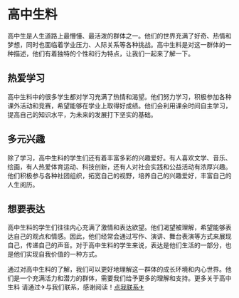 # 高中生料

高中生是人生道路上最懵懂、最活泼的群体之一。他们的世界充满了好奇、热情和梦想，同时也面临着学业压力、人际关系等各种挑战。高中生料是对这一群体的一种描述，他们有着独特的个性和行为特点，让我们一起来了解一下。

## 热爱学习

高中生料中的很多学生都对学习充满了热情和渴望。他们努力学习，积极参加各种课外活动和竞赛，希望能够在学业上取得好成绩。他们会利用课余时间自主学习，提高自己的知识水平，为未来的发展打下坚实的基础。

## 多元兴趣

除了学习，高中生料的学生们还有着丰富多彩的兴趣爱好。有人喜欢文学、音乐、绘画，有人热爱体育运动、科技创新，还有人对社会实践和公益活动有浓厚兴趣。他们积极参与各种社团组织，拓宽自己的视野，培养自己的兴趣爱好，丰富自己的人生阅历。

## 想要表达

高中生料的学生们往往内心充满了激情和表达欲望。他们渴望被理解，希望能够表达自己的观点和情感。因此，他们经常会通过写作、演讲、舞台表演等方式来展现自己，传递自己的声音。对于高中生料的学生来说，表达是他们生活的一部分，也是他们实现自我价值的一种方式。

通过对高中生料的了解，我们可以更好地理解这一群体的成长环境和内心世界。他们是一个充满活力和潜力的群体，需要我们给予更多的理解和支持。更多关于高中生料 请通过✈与我们联系，感谢阅读！[点我联系✈](https://help.k02.cc)